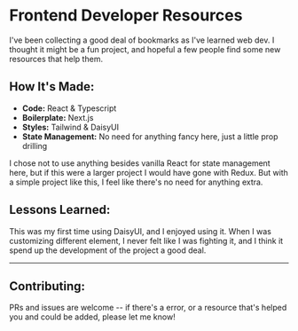 # Frontend Developer Resources

I've been collecting a good deal of bookmarks as I've learned web dev. I thought it might be a fun project, and hopeful a few people find some new resources that help them.

## How It's Made:

- **Code:** React & Typescript
- **Boilerplate:** Next.js
- **Styles:** Tailwind & DaisyUI
- **State Management:** No need for anything fancy here, just a little prop drilling

I chose not to use anything besides vanilla React for state management here, but if this were a larger project I would have gone with Redux. But with a simple project like this, I feel like there's no need for anything extra.

## Lessons Learned:

This was my first time using DaisyUI, and I enjoyed using it. When I was customizing different element, I never felt like I was fighting it, and I think it spend up the development of the project a good deal.

---

## Contributing:

PRs and issues are welcome -- if there's a error, or a resource that's helped you and could be added, please let me know!
